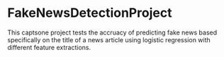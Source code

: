 # FakeNewsDetectionProject

This captsone project tests the accruacy of predicting fake news based specifically on the title of a news article using logistic regression with different feature extractions.
